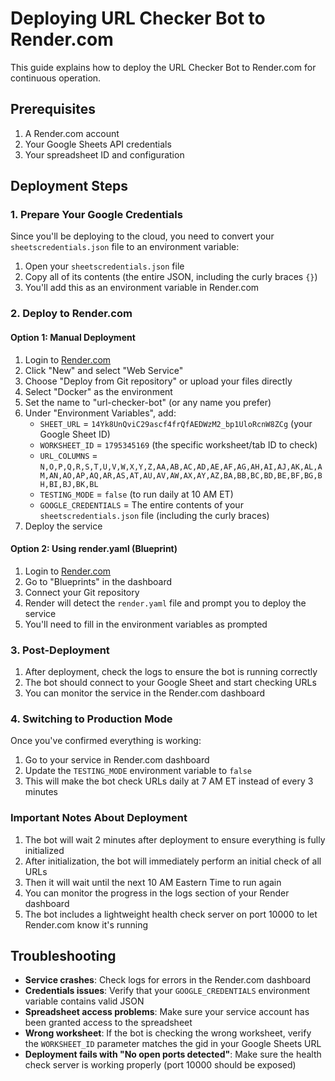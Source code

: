 # Deploying URL Checker Bot to Render.com

This guide explains how to deploy the URL Checker Bot to Render.com for continuous operation.

## Prerequisites

1. A Render.com account
2. Your Google Sheets API credentials
3. Your spreadsheet ID and configuration

## Deployment Steps

### 1. Prepare Your Google Credentials

Since you'll be deploying to the cloud, you need to convert your `sheetscredentials.json` file to an environment variable:

1. Open your `sheetscredentials.json` file
2. Copy all of its contents (the entire JSON, including the curly braces `{}`)
3. You'll add this as an environment variable in Render.com

### 2. Deploy to Render.com

#### Option 1: Manual Deployment

1. Login to [Render.com](https://render.com)
2. Click "New" and select "Web Service"
3. Choose "Deploy from Git repository" or upload your files directly
4. Select "Docker" as the environment
5. Set the name to "url-checker-bot" (or any name you prefer)
6. Under "Environment Variables", add:
   - `SHEET_URL` = `14Yk8UnQviC29ascf4frQfAEDWzM2_bp1UloRcnW8ZCg` (your Google Sheet ID)
   - `WORKSHEET_ID` = `1795345169` (the specific worksheet/tab ID to check)
   - `URL_COLUMNS` = `N,O,P,Q,R,S,T,U,V,W,X,Y,Z,AA,AB,AC,AD,AE,AF,AG,AH,AI,AJ,AK,AL,AM,AN,AO,AP,AQ,AR,AS,AT,AU,AV,AW,AX,AY,AZ,BA,BB,BC,BD,BE,BF,BG,BH,BI,BJ,BK,BL`
   - `TESTING_MODE` = `false` (to run daily at 10 AM ET)
   - `GOOGLE_CREDENTIALS` = The entire contents of your `sheetscredentials.json` file (including the curly braces)
7. Deploy the service

#### Option 2: Using render.yaml (Blueprint)

1. Login to [Render.com](https://render.com)
2. Go to "Blueprints" in the dashboard
3. Connect your Git repository
4. Render will detect the `render.yaml` file and prompt you to deploy the service
5. You'll need to fill in the environment variables as prompted

### 3. Post-Deployment

1. After deployment, check the logs to ensure the bot is running correctly
2. The bot should connect to your Google Sheet and start checking URLs
3. You can monitor the service in the Render.com dashboard

### 4. Switching to Production Mode

Once you've confirmed everything is working:

1. Go to your service in Render.com dashboard
2. Update the `TESTING_MODE` environment variable to `false`
3. This will make the bot check URLs daily at 7 AM ET instead of every 3 minutes

### Important Notes About Deployment

1. The bot will wait 2 minutes after deployment to ensure everything is fully initialized
2. After initialization, the bot will immediately perform an initial check of all URLs
3. Then it will wait until the next 10 AM Eastern Time to run again
4. You can monitor the progress in the logs section of your Render dashboard
5. The bot includes a lightweight health check server on port 10000 to let Render.com know it's running

## Troubleshooting

- **Service crashes**: Check logs for errors in the Render.com dashboard
- **Credentials issues**: Verify that your `GOOGLE_CREDENTIALS` environment variable contains valid JSON
- **Spreadsheet access problems**: Make sure your service account has been granted access to the spreadsheet
- **Wrong worksheet**: If the bot is checking the wrong worksheet, verify the `WORKSHEET_ID` parameter matches the gid in your Google Sheets URL
- **Deployment fails with "No open ports detected"**: Make sure the health check server is working properly (port 10000 should be exposed) 
